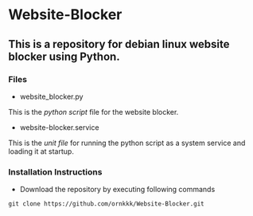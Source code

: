 # Website-Blocker

## This is a repository for debian linux website blocker using Python.

### Files

- website_blocker.py

This is the *python script* file for the website blocker.

- website-blocker.service

This is the *unit file* for running the python script as a system service and loading it at startup.


### Installation Instructions
- Download the repository by executing following commands
```
git clone https://github.com/ornkkk/Website-Blocker.git
```

